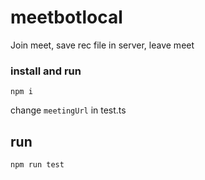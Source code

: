 # meetbotlocal
Join meet, save rec file in server, leave meet

### install and run
`npm i`

change `meetingUrl` in test.ts

## run
`npm run test`